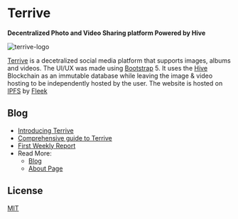 # Terrive

**Decentralized Photo and Video Sharing platform Powered by Hive**

![terrive-logo](https://images.ecency.com/p/ADdPNihJzmPc6cMNdFWhXtGFVjABfghsMP7ZwGbDKuSnQFUcRt5Nhy41yDe7rMJKEWdKhBcXaL5fK5JwBHtEpSTY2.webp?format=webp&mode=fit)

[Terrive](https://terrive.on.fleek.co) is a decetralized social media platform that supports images, albums and videos. The UI/UX was made using [Bootstrap](https://getbootstrap.com) 5. It uses the [Hive](https://hive.io) Blockchain as an immutable database while leaving the image & video hosting to be independently hosted by the user. The website is hosted on [IPFS](https://ipfs.io) by [Fleek](https://fleek.co)

## Blog

- [Introducing Terrive](https://hivel.ink/@appukuttan66/introducing-terrive)
- [Comprehensive guide to Terrive](https://hivel.ink/@terrive/comprehensive-guide-to-terrive)
- [First Weekly Report](https://hivel.ink/@terrive/weekly-report)
- Read More:
  - [Blog](https://hivel.ink/@terrive/posts)
  - [About Page](https://terrive.on.fleek.co/about)

## License

[MIT](https://terrive.on.fleek.co/LICENSE)
